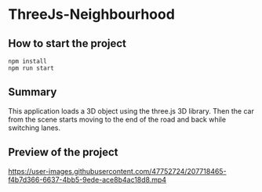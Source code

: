 # ThreeJs-Neighbourhood

## How to start the project
```
npm install
npm run start
```
## Summary
This application loads a 3D object using the three.js 3D library.
Then the car from the scene starts moving to the end of the road and back 
while switching lanes.

## Preview of the project

https://user-images.githubusercontent.com/47752724/207718465-f4b7d366-6637-4bb5-9ede-ace8b4ac18d8.mp4

